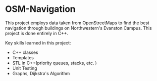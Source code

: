 # OSM-Navigation
This project employs data taken from OpenStreetMaps to find the best navigation through buildings on Northwestern's Evanston Campus. This project is 
done entirely in C++. 

Key skills learned in this project: 

- C++ classes
- Templates
- STL in C++(priority queues, stacks, etc. )
- Unit Testing
- Graphs, Dijkstra's Algorithm
